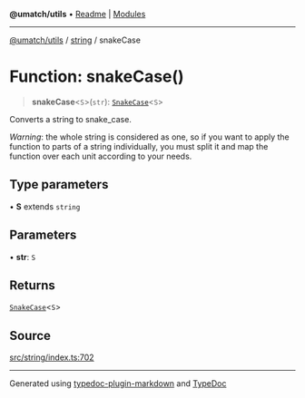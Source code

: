 **@umatch/utils** • [Readme](../../index.md) \| [Modules](../../modules.md)

***

[@umatch/utils](../../modules.md) / [string](../index.md) / snakeCase

# Function: snakeCase()

> **snakeCase**\<`S`\>(`str`): [`SnakeCase`](../type-aliases/SnakeCase.md)\<`S`\>

Converts a string to snake_case.

*Warning*: the whole string is considered as one, so if you want to
apply the function to parts of a string individually, you must
split it and map the function over each unit according to your needs.

## Type parameters

• **S** extends `string`

## Parameters

• **str**: `S`

## Returns

[`SnakeCase`](../type-aliases/SnakeCase.md)\<`S`\>

## Source

[src/string/index.ts:702](https://github.com/umatch-oficial/utils/blob/7369e19/src/string/index.ts#L702)

***

Generated using [typedoc-plugin-markdown](https://www.npmjs.com/package/typedoc-plugin-markdown) and [TypeDoc](https://typedoc.org/)
